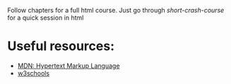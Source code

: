 Follow chapters for a full html course. Just go through <i>short-crash-course</i> for a quick session in html

# Useful resources:
<ul>
  <li><a href="https://developer.mozilla.org/en-US/docs/Web/HTML">MDN: Hypertext Markup Language</a></li>
  <li><a href="https://www.w3schools.com/html/">w3schools</a></li>
</ul>
